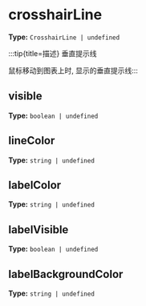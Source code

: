 # crosshairLine

**Type:** `CrosshairLine | undefined`

:::tip{title=描述}
垂直提示线



鼠标移动到图表上时, 显示的垂直提示线:::


 


## visible

**Type:** `boolean | undefined`

## lineColor

**Type:** `string | undefined`

## labelColor

**Type:** `string | undefined`

## labelVisible

**Type:** `boolean | undefined`

## labelBackgroundColor

**Type:** `string | undefined`

